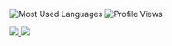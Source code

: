 ![Most Used Languages](https://github-readme-stats.vercel.app/api/top-langs/?username=untitled-1111&theme=github_dark&border_radius=30&border_color=484f58&layout=pie&hide=cmake,batchfile,shell,perl)
![Profile Views](https://visitcount.itsvg.in/api?id=untitled-1111&label=Profile%20Views&color=12&icon=6&pretty=true)

<a aria-label="Contact - Telegram" href="https://t.me/asdasdasdasdasfggfgsdcfgdf">
  <img src="https://img.shields.io/badge/telegram-%2326A5E4.svg?style=for-the-badge&labelColor=2d65ad&color=1f2b3b&logo=telegram&logoColor=white">
</a>

<a aria-label="Contact - BlastHack" href="https://www.blast.hk/members/442386/">
  <img src="https://img.shields.io/badge/BLASTHACK-%2326A5E4.svg?style=for-the-badge&labelColor=2d65ad&color=1f2b3b&logo=hackthebox&logoColor=white">
</a>
